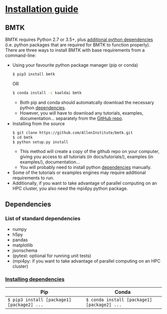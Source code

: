 # [Installation guide](https://alleninstitute.github.io/bmtk/installation.html)

## BMTK

BMTK requires Python 2.7 or 3.5+, plus [additional python dependencies](#dependencies) (i.e. python packages that are required for BMTK to function properly). There are three ways to install BMTK with base requirements from a command-line:

- Using your favourite python package manager (pip or conda)
    ```bash
    $ pip3 install bmtk
    ```
     OR
    ```bash
    $ conda install -c kaeldai bmtk
    ```
  - Both pip and conda should automatcally download the necessary python [dependencies](#dependencies).
  - However, you will have to download any tutorials, examples, documentation... separately from the [GitHub repo](https://github.com/AllenInstitute/bmtk).
- Installing from the source
  ```bash
  $ git clone https://github.com/AllenInstitute/bmtk.git
  $ cd bmtk
  $ python setup.py install
  ```
  - This method will  create a copy of the github repo on your computer, giving you access to all tutorials (in docs/tutorials/), examples (in examples/), documentation...
  - You will probably need to install python [dependencies](#dependencies) manually.
- Some of the tutorials or examples engines may require additional requirements to run.
- Additionally, if you want to take advantage of parallel computing on an HPC cluster, you also need the mpi4py python package.

## Dependencies

### List of standard dependencies
- numpy
- h5py
- pandas
- matplotlib
- jsonschema
- (pytest: optional for running unit tests)
- (mpi4py: if you want to take advantage of parallel computing on an HPC cluster)

### [Installing dependencies](../background/packages.md)

| Pip                                               | Conda                                             |
|---------------------------------------------------|---------------------------------------------------|
| ``` $ pip3 install [package1] [package2] ...  ``` | ``` $ conda install [package1] [package2] ... ``` |
